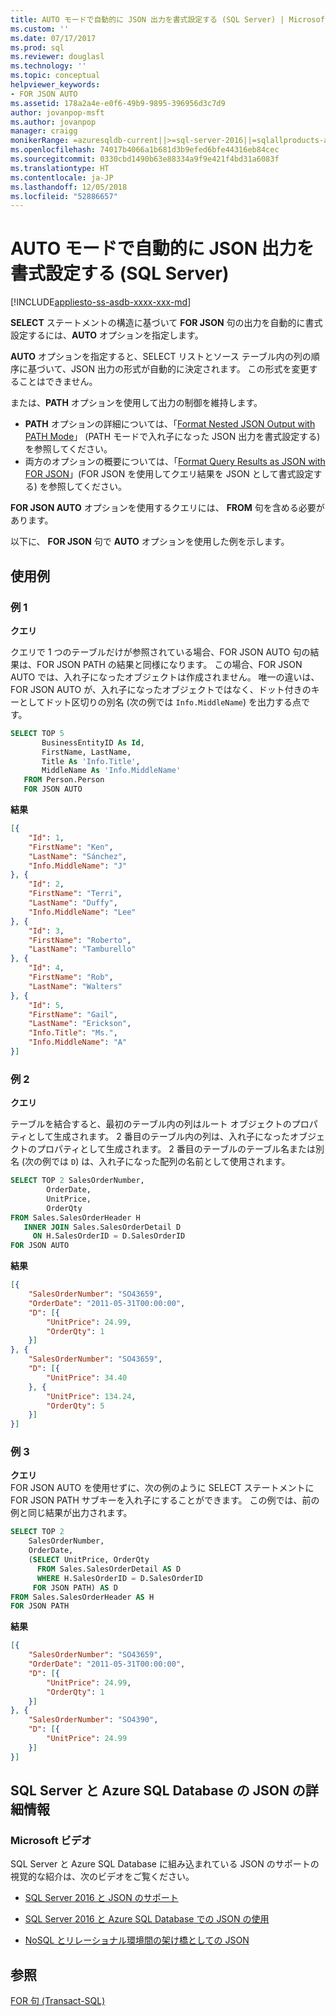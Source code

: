 ```yaml
---
title: AUTO モードで自動的に JSON 出力を書式設定する (SQL Server) | Microsoft Docs
ms.custom: ''
ms.date: 07/17/2017
ms.prod: sql
ms.reviewer: douglasl
ms.technology: ''
ms.topic: conceptual
helpviewer_keywords:
- FOR JSON AUTO
ms.assetid: 178a2a4e-e0f6-49b9-9895-396956d3c7d9
author: jovanpop-msft
ms.author: jovanpop
manager: craigg
monikerRange: =azuresqldb-current||>=sql-server-2016||=sqlallproducts-allversions||>=sql-server-linux-2017||=azuresqldb-mi-current
ms.openlocfilehash: 74017b4066a1b681d3b9efed6bfe44316eb84cec
ms.sourcegitcommit: 0330cbd1490b63e88334a9f9e421f4bd31a6083f
ms.translationtype: HT
ms.contentlocale: ja-JP
ms.lasthandoff: 12/05/2018
ms.locfileid: "52886657"
---
```

# <a name="format-json-output-automatically-with-auto-mode-sql-server"></a>AUTO モードで自動的に JSON 出力を書式設定する (SQL Server)
[!INCLUDE[appliesto-ss-asdb-xxxx-xxx-md](../../includes/appliesto-ss-asdb-xxxx-xxx-md.md)]

**SELECT** ステートメントの構造に基づいて **FOR JSON** 句の出力を自動的に書式設定するには、**AUTO** オプションを指定します。  
  
**AUTO** オプションを指定すると、SELECT リストとソース テーブル内の列の順序に基づいて、JSON 出力の形式が自動的に決定されます。 この形式を変更することはできません。
 
または、**PATH** オプションを使用して出力の制御を維持します。
-   **PATH** オプションの詳細については、「[Format Nested JSON Output with PATH Mode](../../relational-databases/json/format-nested-json-output-with-path-mode-sql-server.md)」 (PATH モードで入れ子になった JSON 出力を書式設定する) を参照してください。
-   両方のオプションの概要については、「[Format Query Results as JSON with FOR JSON](../../relational-databases/json/format-query-results-as-json-with-for-json-sql-server.md)」(FOR JSON を使用してクエリ結果を JSON として書式設定する) を参照してください。

**FOR JSON AUTO** オプションを使用するクエリには、 **FROM** 句を含める必要があります。  
  
以下に、 **FOR JSON** 句で **AUTO** オプションを使用した例を示します。  
  
## <a name="examples"></a>使用例

### <a name="example-1"></a>例 1
 **クエリ**  
  
クエリで 1 つのテーブルだけが参照されている場合、FOR JSON AUTO 句の結果は、FOR JSON PATH の結果と同様になります。 この場合、FOR JSON AUTO では、入れ子になったオブジェクトは作成されません。 唯一の違いは、FOR JSON AUTO が、入れ子になったオブジェクトではなく、ドット付きのキーとしてドット区切りの別名 (次の例では `Info.MiddleName`) を出力する点です。  
  
```sql  
SELECT TOP 5   
       BusinessEntityID As Id,  
       FirstName, LastName,  
       Title As 'Info.Title',  
       MiddleName As 'Info.MiddleName'  
   FROM Person.Person  
   FOR JSON AUTO  
```  
  
 **結果**  
  
```json  
[{
    "Id": 1,
    "FirstName": "Ken",
    "LastName": "Sánchez",
    "Info.MiddleName": "J"
}, {
    "Id": 2,
    "FirstName": "Terri",
    "LastName": "Duffy",
    "Info.MiddleName": "Lee"
}, {
    "Id": 3,
    "FirstName": "Roberto",
    "LastName": "Tamburello"
}, {
    "Id": 4,
    "FirstName": "Rob",
    "LastName": "Walters"
}, {
    "Id": 5,
    "FirstName": "Gail",
    "LastName": "Erickson",
    "Info.Title": "Ms.",
    "Info.MiddleName": "A"
}]
```  

### <a name="example-2"></a>例 2

**クエリ**  
  
テーブルを結合すると、最初のテーブル内の列はルート オブジェクトのプロパティとして生成されます。 2 番目のテーブル内の列は、入れ子になったオブジェクトのプロパティとして生成されます。 2 番目のテーブルのテーブル名または別名 (次の例では `D`) は、入れ子になった配列の名前として使用されます。  
  
```sql  
SELECT TOP 2 SalesOrderNumber,  
        OrderDate,  
        UnitPrice,  
        OrderQty  
FROM Sales.SalesOrderHeader H  
   INNER JOIN Sales.SalesOrderDetail D  
     ON H.SalesOrderID = D.SalesOrderID  
FOR JSON AUTO   
```  
  
**結果**  
  
```json  
[{
    "SalesOrderNumber": "SO43659",
    "OrderDate": "2011-05-31T00:00:00",
    "D": [{
        "UnitPrice": 24.99,
        "OrderQty": 1
    }]
}, {
    "SalesOrderNumber": "SO43659",
    "D": [{
        "UnitPrice": 34.40
    }, {
        "UnitPrice": 134.24,
        "OrderQty": 5
    }]
}]
```  

### <a name="example-3"></a>例 3
 
**クエリ**  
FOR JSON AUTO を使用せずに、次の例のように SELECT ステートメントに FOR JSON PATH サブキーを入れ子にすることができます。 この例では、前の例と同じ結果が出力されます。  
  
```sql  
SELECT TOP 2  
    SalesOrderNumber,  
    OrderDate,  
    (SELECT UnitPrice, OrderQty  
      FROM Sales.SalesOrderDetail AS D  
      WHERE H.SalesOrderID = D.SalesOrderID  
     FOR JSON PATH) AS D  
FROM Sales.SalesOrderHeader AS H  
FOR JSON PATH  
```  
  
**結果**  
  
```json  
[{
    "SalesOrderNumber": "SO43659",
    "OrderDate": "2011-05-31T00:00:00",
    "D": [{
        "UnitPrice": 24.99,
        "OrderQty": 1
    }]
}, {
    "SalesOrderNumber": "SO4390",
    "D": [{
        "UnitPrice": 24.99
    }]
}]
```  

## <a name="learn-more-about-json-in-sql-server-and-azure-sql-database"></a>SQL Server と Azure SQL Database の JSON の詳細情報  
  
### <a name="microsoft-videos"></a>Microsoft ビデオ

SQL Server と Azure SQL Database に組み込まれている JSON のサポートの視覚的な紹介は、次のビデオをご覧ください。

-   [SQL Server 2016 と JSON のサポート](https://channel9.msdn.com/Shows/Data-Exposed/SQL-Server-2016-and-JSON-Support)

-   [SQL Server 2016 と Azure SQL Database での JSON の使用](https://channel9.msdn.com/Shows/Data-Exposed/Using-JSON-in-SQL-Server-2016-and-Azure-SQL-Database)

-   [NoSQL とリレーショナル環境間の架け橋としての JSON](https://channel9.msdn.com/events/DataDriven/SQLServer2016/JSON-as-a-bridge-betwen-NoSQL-and-relational-worlds)

## <a name="see-also"></a>参照  
 [FOR 句 &#40;Transact-SQL&#41;](../../t-sql/queries/select-for-clause-transact-sql.md)  
